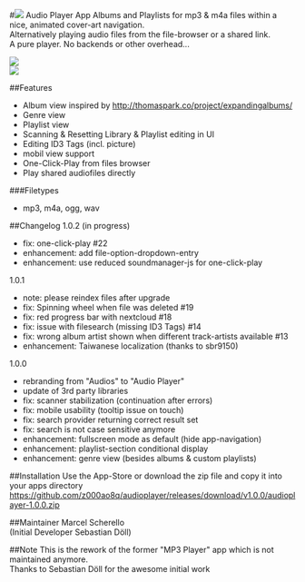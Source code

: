 #![](https://github.com/z000ao8q/screenshots/blob/master/Audioplayer_Icon_30.png) Audio Player App
Albums and Playlists for mp3 & m4a files within a nice, animated cover-art navigation.<br>
Alternatively playing audio files from the file-browser or a shared link.<br>
A pure player. No backends or other overhead...

![](https://github.com/z000ao8q/screenshots/blob/master/audioplayer_main.png)<br>
![](https://github.com/z000ao8q/screenshots/blob/master/audioplayer_lists.png)


##Features
- Album view inspired by http://thomaspark.co/project/expandingalbums/ 
- Genre view
- Playlist view
- Scanning & Resetting Library & Playlist editing in UI
- Editing ID3 Tags (incl. picture)
- mobil view support
- One-Click-Play from files browser
- Play shared audiofiles directly

###Filetypes
- mp3, m4a, ogg, wav

##Changelog
1.0.2 (in progress)
- fix: one-click-play #22
- enhancement: add file-option-dropdown-entry
- enhancement: use reduced soundmanager-js for one-click-play

1.0.1
- note: please reindex files after upgrade
- fix: Spinning wheel when file was deleted #19
- fix: red progress bar with nextcloud #18
- fix: issue with filesearch (missing ID3 Tags) #14 
- fix: wrong album artist shown when different track-artists available #13 
- enhancement: Taiwanese localization (thanks to sbr9150)
 
1.0.0
- rebranding from "Audios" to "Audio Player"
- update of 3rd party libraries
- fix: scanner stabilization (continuation after errors)
- fix: mobile usability (tooltip issue on touch)
- fix: search provider returning correct result set
- fix: search is not case sensitive anymore
- enhancement: fullscreen mode as default (hide app-navigation)
- enhancement: playlist-section conditional display
- enhancement: genre view (besides albums & custom playlists)

##Installation
Use the App-Store or download the zip file and copy it into your apps directory
https://github.com/z000ao8q/audioplayer/releases/download/v1.0.0/audioplayer-1.0.0.zip

##Maintainer
Marcel Scherello<br>
(Initial Developer Sebastian Döll)

##Note
This is the rework of the former "MP3 Player" app which is not maintained anymore. <br>
Thanks to Sebastian Döll for the awesome initial work
